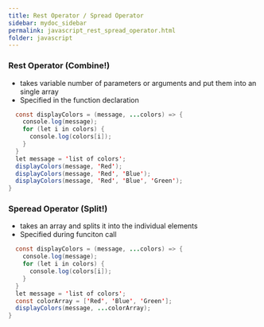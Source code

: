 ```yaml
---
title: Rest Operator / Spread Operator
sidebar: mydoc_sidebar
permalink: javascript_rest_spread_operator.html
folder: javascript
---
```


### Rest Operator (Combine!)
- takes variable number of parameters or arguments and put them into an single array
- Specified in the function declaration

```java
  const displayColors = (message, ...colors) => {
    console.log(message);
    for (let i in colors) {
      console.log(colors[i]);
    }
  }
  let message = 'list of colors';
  displayColors(message, 'Red');
  displayColors(message, 'Red', 'Blue');
  displayColors(message, 'Red', 'Blue', 'Green');
}
```

### Speread Operator (Split!)
- takes an array and splits it into the individual elements
- Specified during funciton call

```java
  const displayColors = (message, ...colors) => {
    console.log(message);
    for (let i in colors) {
      console.log(colors[i]);
    }
  }
  let message = 'list of colors';
  const colorArray = ['Red', 'Blue', 'Green'];
  displayColors(message, ...colorArray);
}
```